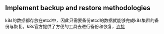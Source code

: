 ## Implement backup and restore methodologies
k8s的数据都存放在etcd中，因此只需要备份etcd的数据就能够完成k8s集群的备份与恢复。k8s官方提供了方便的工具去进行备份和恢复，[连接](https://kubernetes.io/docs/getting-started-guides/ubuntu/backups/)